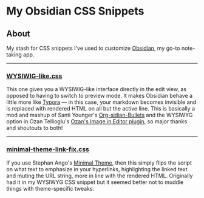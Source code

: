 # My Obsidian CSS Snippets

## About

My stash for CSS snippets I've used to customize [Obsidian](https://obsidian.md), my go-to note-taking app.

---

### [WYSIWIG-like.css](https://github.com/frankreporting/obsidian-snippets/blob/main/WYSIWYG-like.css)

This one gives you a WYSIWIG-like interface directly in the edit view, as opposed to having to switch to preview mode. It makes Obsidian behave a little more like [Typora](https://typora.io) — in this case, your markdown becomes invisible and is replaced with rendered HTML on all but the active line. This is basically a mod and mashup of Santi Younger's [Org-sidian-Bullets](https://github.com/santiyounger/Org-sidian-Bullets) and the WYSIWYG option in Ozan Tellioglu's [Ozan's Image in Editor plugin](https://github.com/ozntel/oz-image-in-editor-obsidian), so major thanks and shoutouts to both!

---

### [minimal-theme-link-fix.css](https://github.com/frankreporting/obsidian-snippets/blob/main/minimal-theme-link-fix.css)

If you use Stephan Ango's [Minimal Theme](https://github.com/kepano/obsidian-minimal), then this simply flips the script on what text to emphasize in your hyperlinks, highlighting the linked text and muting the URL string, more in line with the rendered HTML. Originally had it in my WYSIWYG CSS snippet but it seemed better not to muddle things with theme-specific tweaks.
